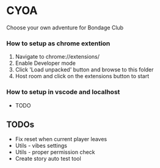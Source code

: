 # CYOA
Choose your own adventure for Bondage Club

### How to setup as chrome extention
1. Navigate to chrome://extensions/
2. Enable Developer mode
3. Click 'Load unpacked' button and browse to this folder
4. Host room and click on the extensions button to start

### How to setup in vscode and localhost
- TODO

## TODOs
- Fix reset when current player leaves
- Utils - vibes settings
- Utils - proper permission check
- Create story auto test tool
